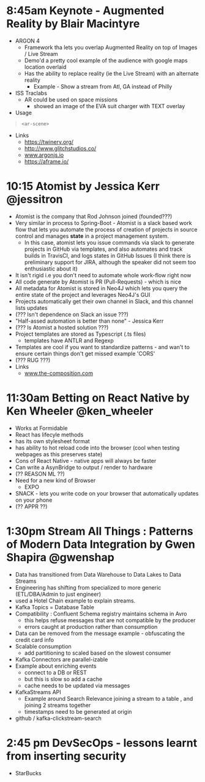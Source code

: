 # 8:45am Keynote - Augmented Reality by Blair Macintyre

- ARGON 4
  - Framework tha lets you overlap Augmented Reality on top of Images / Live Stream
  - Demo'd a pretty cool example of the audience with google maps location overlaid
  - Has the ability to replace reality (ie the Live Stream) with an alternate reality 
    - Example - Show a stream from Atl, GA instead of Philly
- ISS Traclabs
  - AR could be used on space missions 
    - showed an image of the EVA suit charger with TEXT overlay
- Usage

>     <ar-scene>

- Links
  - https://twinery.org/
  - http://www.glitchstudios.co/
  - www.argonjs.io
  - https://aframe.io/

# 10:15 Atomist by Jessica Kerr @jessitron

- Atomist is the company that Rod Johnson joined (founded???)
- Very similar in process to Spring-Boot - Atomist is a slack based work flow that lets you automate the process of creation of projects in source control and manages **state** in a project management system.
  - In this case, atomist lets you issue commands via slack to generate projects in GitHub via templates, and also automates and track builds in TravisCI, and logs states in GitHub Issues (I think there is preliminary support for JIRA, although the speaker did not seem too enthusiastic about it)
- It isn't rigid i.e you don't need to automate whole work-flow right now
- All code generate by Atomist is PR (Pull-Requests) - which is nice 
- All metadata for Atomist is stored in Neo4J which lets you query the entire state of the project and leverages Neo4J's GUI
- Projects automatically get their own channel in Slack, and this channel lists updates
- (??? Isn't dependence on Slack an issue ???)
- "Half-assed automation is better than none" - Jessica Kerr
- (??? Is Atomist a hosted solution ???)
- Project templates are stored as Typescript (.ts files)
  - templates have ANTLR and Regexp
- Templates are cool if you want to standardize patterns - and wan't to ensure certain things don't get missed example 'CORS'
- (??? RUG ???)
- Links
  - www.the-composition.com

# 11:30am Betting on React Native by Ken Wheeler @ken_wheeler

- Works at Formidable
- React has lifecyle methods
- has its own stylesheet format
- has ability to hot reload code into the browser (cool when testing webpages as this preserves state)
- Cons of React Native - native apps will always be faster
- Can write a AsynBridge to output / render to hardware
- (?? REASON ML ??)
- Need for a new kind of Browser 
  - EXPO
- SNACK - lets you write code on your browser that automatically updates on your phone
- (?? APPR ??)

# 1:30pm Stream All Things : Patterns of Modern Data Integration by Gwen Shapira @gwenshap

- Data has transitioned from Data Warehouse to Data Lakes to Data Streams
- Engineering has shifting from specialized to more generic (ETL/DBA/Admin to just engineer)
- used a Hotel Chain example to explain streams.
- Kafka Topics = Database Table
- Compatibility : Confluent Schema registry maintains schema in Avro 
  - this helps refuse messages that are not compatible by the producer
  - errors caught at production rather than consumption
- Data can be removed from the message example - obfuscating the credit card info
- Scalable consumption
  - add partitioning to scaled based on the slowest consumer
- Kafka Connectors are parallel-izable
- Example about enriching events 
  - connect to a DB or REST
  - but this is slow so add a cache
  - cache needs to be updated via messages
- KafkaStreams API
  - Example around Search Relevance joining a stream to a table , and joining 2 streams together
  - timestamps need to be generated at origin
- github / kafka-clickstream-search

# 2:45 pm DevSecOps - lessons learnt from inserting security  

- StarBucks



